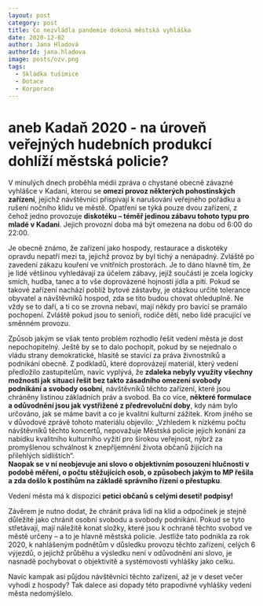 ```yaml
---
layout: post
category: post
title: Co nezvládla pandemie dokoná městská vyhláška
date: 2020-12-02
author: Jana Hladová
authorId: jana.hladova
image: posts/ozv.png
tags:
  - Skládka tušimice
  - Dotace
  - Korporace
---
```


# aneb Kadaň 2020 - na úroveň veřejných hudebních produkcí dohlíží městská policie?

V minulých dnech proběhla médii zpráva o chystané obecně závazné vyhlášce v Kadani, kterou se **omezí provoz některých pohostinských zařízení**, jejichž návštěvníci přispívají k narušování veřejného pořádku a rušení nočního klidu ve městě. 
Opatření se týká pouze dvou zařízení, z čehož jedno provozuje **diskotéku – téměř jedinou zábavu tohoto typu pro mladé v Kadani**. Jejich provozní doba má být omezena na dobu od 6:00 do 22:00.

Je obecně známo, že zařízení jako hospody, restaurace a diskotéky opravdu nepatří mezi ta, jejichž provoz by byl tichý a nenápadný. Zvláště po zavedení zákazu kouření ve vnitřních prostorách. Je to dáno hlavně tím, že je lidé většinou vyhledávají za účelem zábavy, jejíž součástí je zcela logicky smích, hudba, tanec a to vše doprovázené hojností jídla a pití. 
Pokud se takové zařízení nachází poblíž bytové zástavby, je otázkou určité tolerance obyvatel a návštěvníků hospod, zda se tito budou chovat ohleduplně. 
Ne vždy se to daří, a ti co se zrovna nebaví, mají někdy pro bavící se pramálo pochopení. Zvláště pokud jsou to senioři, rodiče dětí, nebo lidé pracující ve směnném provozu. 

Způsob jakým se však tento problém rozhodlo řešit vedení města je dost nepochopitelný. 
Ještě by se to dalo pochopit, pokud by se nejednalo o vládu strany demokratické, hlasitě se stavící za práva živnostníků a podnikání obecně. 
Z podkladů, které doprovázejí materiál, který vedení předložilo zastupitelům, navíc vyplývá, že **zdaleka nebyly využity všechny možnosti jak situaci řešit bez takto zásadního omezení svobody podnikání a svobody osobní**, návštěvníků těchto zařízení, které jsou chráněny listinou základních práv a svobod. 
Ba co více, **některé formulace a odůvodnění jsou jak vystřižené z předrevoluční doby**, kdy nám bylo určováno, jak se máme bavit a co je kvalitní kulturní zážitek. 
Krom jiného se v důvodové zprávě tohoto materiálu objevilo: „Vzhledem k nízkému počtu návštěvníků těchto koncertů, nepovažuje Městská policie jejich konání za nabídku kvalitního kulturního vyžití pro širokou veřejnost, nýbrž za promyšlenou schválnost k znepříjemnění života občanů žijících na přilehlých sídlištích“.  
**Naopak se v ní neobjevuje ani slovo o objektivním posouzení hlučnosti v podobě měření, o počtu stěžujících osob, o způsobech jakým to MP řešila a zda došlo k postihům na základě správního řízení o přestupku**. 

Vedení města má k dispozici **petici občanů s celými deseti! podpisy!**

Závěrem je nutno dodat, že chránit práva lidí na klid a odpočinek je stejně důležité jako chránit osobní svobodu a svobody podnikání. 
Pokud se tyto střetávají, mají náležitě konat složky, které jsou k ochraně těchto svobod ve městě určeny – a to je hlavně městská policie. Jestliže tato podnikla za rok 2020, k nahlášeným podnětům v důsledku provozu těchto zařízení, celých 6 výjezdů, o jejichž průběhu a výsledku není v odůvodnění ani slovo, je nasnadě pochybovat o objektivitě a systémovosti vyhlášky jako celku. 

Navíc kampak asi půjdou návštěvníci těchto zařízení, až je v deset večer vyhodí z hospody? Tak dalece asi dopady této prapodivné vyhlášky vedení města nedomýšlelo.


